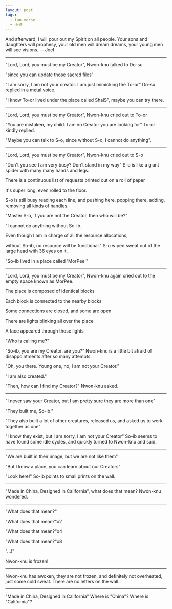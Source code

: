 ```yaml
---
layout: post
tags:
  - ian-verse
  - 小说
---
```


And afterward, I will pour out my Spirit on all people. Your sons and daughters will prophesy, your old men will dream dreams, your young men will see visions. -- Joel

---

"Lord, Lord, you must be my Creator", Nwon-knu talked to Do-su

"since you can update those sacred files"

"I am sorry, I am not your creator. I am just mimicking the To-or" Do-su replied in a metal voice.

"I know To-or lived under the place called ShalS", maybe you can try there.

---

"Lord, Lord, you must be my Creator", Nwon-knu cried out to To-or

"You are mistaken, my child. I am no Creator you are looking for" To-or kindly replied.

"Maybe you can talk to S-o, since without S-o, I cannot do anything".

---

"Lord, Lord, you must be my Creator", Nwon-knu cried out to S-o

"Don't you see I am very busy? Don't stand in my way" S-o is like a giant spider with many many hands and legs.

There is a continuous list of requests printed out on a roll of paper

It's super long, even rolled to the floor.

S-o is still busy reading each line, and pushing here, popping there, adding, removing all kinds of handles.

"Master S-o, if you are not the Creator, then who will be?"

"I cannot do anything without So-ib. 

Even though I am in charge of all the resource allocations, 

without So-ib, no resource will be functional." S-o wiped sweat out of the large head with 36 eyes on it.

"So-ib lived in a place called 'MorPee'"

---

"Lord, Lord, you must be my Creator", Nwon-knu again cried out to the empty space known as MorPee.

The place is composed of identical blocks

Each block is connected to the nearby blocks

Some connections are closed, and some are open

There are lights blinking all over the place

A face appeared through those lights

"Who is calling me?"

"So-ib, you are my Creator, are you?" Nwon-knu is a little bit afraid of disappointments after so many attempts.

"Oh, you there. Young one, no, I am not your Creator."

"I am also created."

"Then, how can I find my Creator?" Nwon-knu asked.

---

"I never saw your Creator, but I am pretty sure they are more than one"

"They built me, So-ib."

"They also built a lot of other creatures, released us, and asked us to work together as one"

"I know they exist, but I am sorry, I am not your Creator" So-ib seems to have found some idle cycles, and quickly turned to Nwon-knu and said.

---

"We are built in their image, but we are not like them"

"But I know a place, you can learn about our Creators"

"Look here!" So-ib points to small prints on the wall.

---

"Made in China, Designed in California", what does that mean? Nwon-knu wondered.

---

"What does that mean?"

"What does that mean?"x2

"What does that mean?"x4

"What does that mean?"x8

"...!"

Nwon-knu is frozen!

--- 

Nwon-knu has awoken, they are not frozen, and definitely not overheated, just some cold sweat.
There are no letters on the wall.

---

"Made in China, Designed in California"
Where is "China"? Where is "California"?